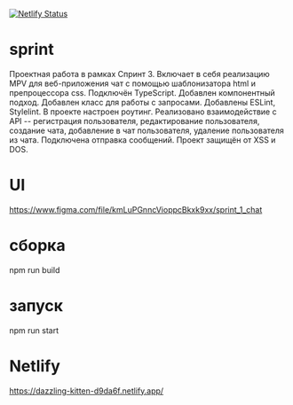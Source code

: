 [![Netlify Status](https://api.netlify.com/api/v1/badges/359cc3ab-5371-48ea-9862-a5dad6a7d8bb/deploy-status)](https://app.netlify.com/sites/dazzling-kitten-d9da6f/deploys)
# sprint
Проектная работа в рамках Спринт 3. Включает в себя реализацию MPV для веб-приложения чат с помощью шаблонизатора html и препроцессора css. Подключён TypeScript. Добавлен компонентный подход. Добавлен класс для работы с запросами. Добавлены ESLint, Stylelint. В проекте настроен роутинг. Реализовано взаимодействие с API -- регистрация пользователя, редактирование пользователя, создание чата, добавление в чат пользователя, удаление пользователя из чата. Подключена отправка сообщений. Проект защищён от XSS и DOS.
# UI
https://www.figma.com/file/kmLuPGnncVioppcBkxk9xx/sprint_1_chat
# сборка
npm run build 
# запуск
npm run start
# Netlify
https://dazzling-kitten-d9da6f.netlify.app/
